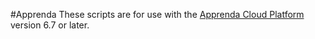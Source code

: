 #Apprenda
These scripts are for use with the [Apprenda Cloud Platform](https://docs.apprenda.com) version 6.7 or later.